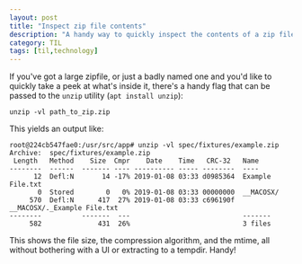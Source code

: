 ```yaml
---
layout: post
title: "Inspect zip file contents"
description: "A handy way to quickly inspect the contents of a zip file"
category: TIL
tags: [til,technology]
---
```


If you've got a large zipfile, or just a badly named one and you'd like to quickly take a peek at what's inside it, 
there's a handy flag that can be passed to the `unzip` utility (`apt install unzip`):

`unzip -vl path_to_zip.zip`

This yields an output like:

```
root@224cb547fae0:/usr/src/app# unzip -vl spec/fixtures/example.zip
Archive:  spec/fixtures/example.zip
 Length   Method    Size  Cmpr    Date    Time   CRC-32   Name
--------  ------  ------- ---- ---------- ----- --------  ----
      12  Defl:N       14 -17% 2019-01-08 03:33 d0985364  Example File.txt
       0  Stored        0   0% 2019-01-08 03:33 00000000  __MACOSX/
     570  Defl:N      417  27% 2019-01-08 03:33 c696190f  __MACOSX/._Example File.txt
--------          -------  ---                            -------
     582              431  26%                            3 files
```

This shows the file size, the compression algorithm, and the mtime, all without bothering with a UI or extracting to a tempdir. Handy!
